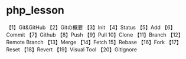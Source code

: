 # php_lesson
【1】Git&GitHub
【2】Gitの概要
【3】Init
【4】Status
【5】Add
【6】Commit
【7】Github
【8】Push
【9】Pull
10】Clone
【11】Branch
【12】Remote Branch
【13】Merge
【14】Fetch
15】Rebase
【16】Fork
【17】Reset
【18】Revert
【19】Visual Tool
【20】GitIgnore


